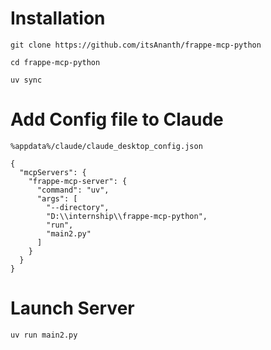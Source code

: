 # Installation

`git clone https://github.com/itsAnanth/frappe-mcp-python`

`cd frappe-mcp-python`

`uv sync`

# Add Config file to Claude

`%appdata%/claude/claude_desktop_config.json`

```
{
  "mcpServers": {
    "frappe-mcp-server": {
      "command": "uv",
      "args": [
        "--directory",
        "D:\\internship\\frappe-mcp-python",
        "run",
        "main2.py"
      ]
    }
  }
}

```


# Launch Server

`uv run main2.py`





